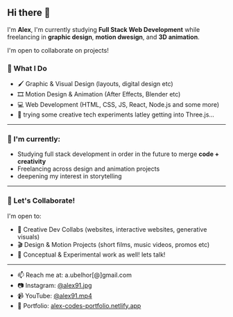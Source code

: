 ## Hi there 👋

I'm **Alex**, I'm currently studying **Full Stack Web Development** while freelancing in **graphic design**, **motion dwesign**, and **3D animation**.

I'm open to collaborate on projects!

### 🎨 What I Do
- 🖌️ Graphic & Visual Design (layouts, digital design etc)
- 🎞️ Motion Design & Animation (After Effects, Blender etc)
- 💻 Web Development (HTML, CSS, JS, React, Node.js and some more)
- 🧪 trying some creative tech experiments latley getting into Three.js...

---

### 🚀 I'm currently:
- Studying full stack development in order in the future to merge **code + creativity**
- Freelancing across design and animation projects
- deepening my interest in storytelling

---

### 🤝 Let's Collaborate!
I'm open to:
- 🔁 Creative Dev Collabs (websites, interactive websites, generative visuals)
- 🎬 Design & Motion Projects (short films, music videos, promos etc)
- 🧠 Conceptual & Experimental work as well! lets talk!

---

- 📫 Reach me at: a.ubelhor[@]gmail.com
- 📷 Instagram: [@alex91.jpg](https://www.instagram.com/alex91.jpg/)  
- 📹 YouTube: [@alex91.mp4](https://www.youtube.com/@alex91.mp4)  
- 👾 Portfolio: [alex-codes-portfolio.netlify.app](https://alex-codes-portfolio.netlify.app)

